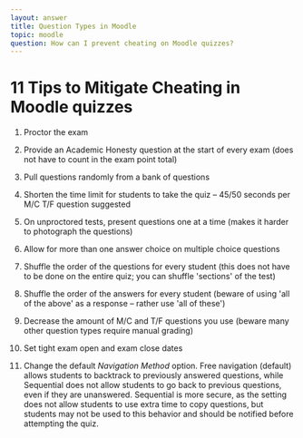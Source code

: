 ```yaml
---
layout: answer
title: Question Types in Moodle
topic: moodle
question: How can I prevent cheating on Moodle quizzes?
---
```

# 11 Tips to Mitigate Cheating in Moodle quizzes

1. Proctor the exam

2. Provide an Academic Honesty question at the start of every exam (does not have to count in the exam point total)

3. Pull questions randomly from a bank of questions

4. Shorten the time limit for students to take the quiz – 45/50 seconds per M/C T/F question suggested

5. On unproctored tests, present questions one at a time (makes it harder to photograph the questions)

6. Allow for more than one answer choice on multiple choice questions

7. Shuffle the order of the questions for every student (this does not have to be done on the entire quiz; you can shuffle &#39;sections&#39; of the test)

8. Shuffle the order of the answers for every student (beware of using &#39;all of the above&#39; as a response – rather use &#39;all of these&#39;)

9. Decrease the amount of M/C and T/F questions you use (beware many other question types require manual grading)

10. Set tight exam open and exam close dates

11. Change the default _Navigation Method_ option. Free navigation (default) allows students to backtrack to previously answered questions, while Sequential does not allow students to go back to previous questions, even if they are unanswered. Sequential is more secure, as the setting does not allow students to use extra time to copy questions, but students may not be used to this behavior and should be notified before attempting the quiz.
